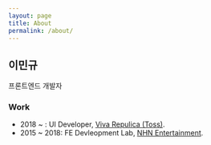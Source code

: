 ```yaml
---
layout: page
title: About
permalink: /about/
---
```


## 이민규

프론트엔드 개발자

### Work

* 2018 ~ : UI Developer, [Viva Repulica (Toss)](https://toss.im/).
* 2015 ~ 2018: FE Devleopment Lab, [NHN Entertainment](https://www.nhnent.com/).
